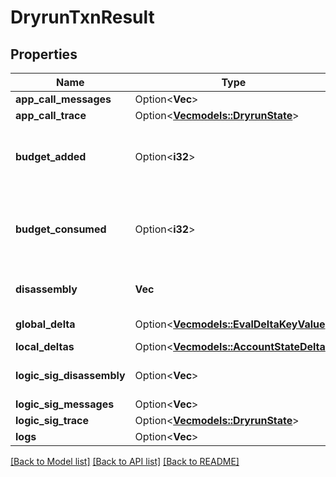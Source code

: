 # DryrunTxnResult

## Properties

Name | Type | Description | Notes
------------ | ------------- | ------------- | -------------
**app_call_messages** | Option<**Vec<String>**> |  | [optional]
**app_call_trace** | Option<[**Vec<models::DryrunState>**](DryrunState.md)> |  | [optional]
**budget_added** | Option<**i32**> | Budget added during execution of app call transaction. | [optional]
**budget_consumed** | Option<**i32**> | Budget consumed during execution of app call transaction. | [optional]
**disassembly** | **Vec<String>** | Disassembled program line by line. | 
**global_delta** | Option<[**Vec<models::EvalDeltaKeyValue>**](EvalDeltaKeyValue.md)> | Application state delta. | [optional]
**local_deltas** | Option<[**Vec<models::AccountStateDelta>**](AccountStateDelta.md)> |  | [optional]
**logic_sig_disassembly** | Option<**Vec<String>**> | Disassembled lsig program line by line. | [optional]
**logic_sig_messages** | Option<**Vec<String>**> |  | [optional]
**logic_sig_trace** | Option<[**Vec<models::DryrunState>**](DryrunState.md)> |  | [optional]
**logs** | Option<**Vec<String>**> |  | [optional]

[[Back to Model list]](../README.md#documentation-for-models) [[Back to API list]](../README.md#documentation-for-api-endpoints) [[Back to README]](../README.md)


